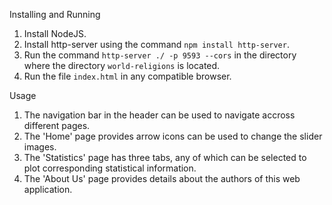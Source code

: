 Installing and Running
1. Install NodeJS.
2. Install http-server using the command `npm install http-server`.
3. Run the command `http-server ./ -p 9593 --cors` in the directory where the directory `world-religions` is located.
4. Run the file `index.html` in any compatible browser.

Usage
1. The navigation bar in the header can be used to navigate accross different pages.
2. The 'Home' page provides arrow icons can be used to change the slider images.
3. The 'Statistics' page has three tabs, any of which can be selected to plot corresponding statistical information.
4. The 'About Us' page provides details about the authors of this web application.